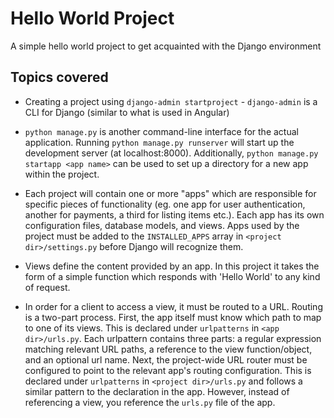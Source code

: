 # Hello World Project

A simple hello world project to get acquainted with the Django environment

## Topics covered

* Creating a project using `django-admin startproject` - `django-admin` is a CLI for Django (similar to what is used in Angular)

* `python manage.py` is another command-line interface for the actual application. Running `python manage.py runserver` will start up the development server (at localhost:8000). Additionally, `python manage.py startapp <app name>` can be used to set up a directory for a new app within the project.

* Each project will contain one or more "apps" which are responsible for specific pieces of functionality (eg. one app for user authentication, another for payments, a third for listing items etc.). Each app has its own configuration files, database models, and views. Apps used by the project must be added to the `INSTALLED_APPS` array in `<project dir>/settings.py` before Django will recognize them.

* Views define the content provided by an app. In this project it takes the form of a simple function which responds with 'Hello World' to any kind of request.

* In order for a client to access a view, it must be routed to a URL. Routing is a two-part process. First, the app itself must know which path to map to one of its views. This is declared under `urlpatterns` in `<app dir>/urls.py`. Each urlpattern contains three parts: a regular expression matching relevant URL paths, a reference to the view function/object, and an optional url name. Next, the project-wide URL router must be configured to point to the relevant app's routing configuration. This is declared under `urlpatterns` in `<project dir>/urls.py` and follows a similar pattern to the declaration in the app. However, instead of referencing a view, you reference the `urls.py` file of the app.
